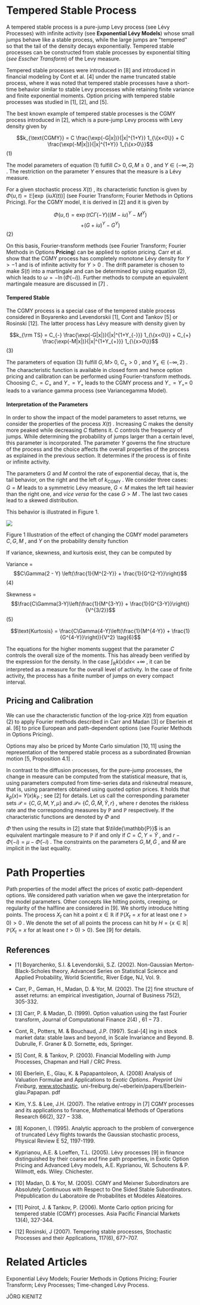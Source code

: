 # **Tempered Stable Process**

A tempered stable process is a pure-jump Levy process (see Lévy Processes) with infinite activity (see **Exponential Lévy Models**) whose small jumps behave like a stable process, while the large jumps are "tempered" so that the tail of the density decays exponentially. Tempered stable processes can be constructed from stable processes by exponential tilting (*see Esscher Transform*) of the Levy measure.

Tempered stable processes were introduced in [8] and introduced in financial modeling by Cont et al. [4] under the name truncated stable process, where it was noted that tempered stable processes have a short-time behavior similar to stable Levy processes while retaining finite variance and finite exponential moments. Option pricing with tempered stable processes was studied in [1], [2], and [5].

The best known example of tempered stable processes is the CGMY process introduced in [2], which is a pure-jump Levy process with Levy density given by

$$k_{\text{CGMY}} = C \frac{\exp(-G|x|)}{|x|^{1+Y}} 1_{\{x<0\}} + C \frac{\exp(-M|x|)}{|x|^{1+Y}} 1_{\{x>0\}}$$
(1)

The model parameters of equation (1) fulfill  $C >$  $0, G, M \ge 0$ , and  $Y \in (-\infty, 2)$ . The restriction on the parameter  $Y$  ensures that the measure is a Lévy measure.

For a given stochastic process  $X(t)$ , its characteristic function is given by  $\Phi(u,t) = \mathbb{E}[\exp$  $(iuX(t))]$  (see Fourier Transform; Fourier Methods in Options Pricing). For the CGMY model, it is derived in  $[2]$  and it is given by

$$\Phi(u,t) = \exp(tC \Gamma(-Y)((M - iu)^Y - M^Y)$$
$$+ (G + iu)^Y - G^Y)$$
(2)

On this basis, Fourier-transform methods (see Fourier Transform; Fourier Methods in Options **Pricing**) can be applied to option pricing. Carr et al. show that the CGMY process has completely monotone Lévy density for  $Y > -1$  and is of infinite activity for  $Y > 0$ . The drift parameter is chosen to make  $S(t)$  into a martingale and can be determined by using equation (2), which leads to  $\omega = -\ln(\Phi(-i)).$ Further methods to compute an equivalent martingale measure are discussed in  $[7]$ .

#### **Tempered Stable**

The CGMY process is a special case of the tempered stable process considered in Boyarenko and Levendorskii [1], Cont and Tankov [5] or Rosinski [12]. The latter process has Lévy measure with density given by

$$k_{\rm TS} = C_{-} \frac{\exp(-G|x|)}{|x|^{1+Y_{-}}} 1_{\{x<0\}} + C_{+} \frac{\exp(-M|x|)}{|x|^{1+Y_{+}}} 1_{\{x>0\}}$$
(3)

The parameters of equation (3) fulfill  $G, M >$ 0,  $C_{\pm} > 0$ , and  $Y_{\pm} \in (-\infty, 2)$ . The characteristic function is available in closed form and hence option pricing and calibration can be performed using Fourier-transform methods. Choosing  $C_{-} = C_{+}$  and  $Y_{-} = Y_{+}$  leads to the CGMY process and  $Y_{-} = Y_{+} =$ 0 leads to a variance gamma process (see Variancegamma Model).

#### **Interpretation of the Parameters**

In order to show the impact of the model parameters to asset returns, we consider the properties of the process  $X(t)$ . Increasing C makes the density more peaked while decreasing  $C$  flattens it.  $C$  controls the frequency of jumps. While determining the probability of jumps larger than a certain level, this parameter is incorporated. The parameter  $Y$  governs the fine structure of the process and the choice affects the overall properties of the process as explained in the previous section. It determines if the process is of finite or infinite activity.

The parameters  $G$  and  $M$  control the rate of exponential decay, that is, the tail behavior, on the right and the left of  $k_{\text{CGMY}}$ . We consider three cases:  $G = M$  leads to a symmetric Lévy measure,  $G < M$ makes the left tail heavier than the right one, and *vice versa* for the case  $G > M$ . The last two cases lead to a skewed distribution.

This behavior is illustrated in Figure 1.

![](_page_1_Figure_1.jpeg)

Figure 1 Illustration of the effect of changing the CGMY model parameters  $C, G, M$ , and  $Y$  on the probability density function

If variance, skewness, and kurtosis exist, they can be computed by

Variance = 
$$C\Gamma(2 - Y) \left(\frac{1}{M^{2-Y}} + \frac{1}{G^{2-Y}}\right)$$
 (4)

Skewness = 
$$\frac{C\Gamma(3-Y)\left(\frac{1}{M^{3-Y}} + \frac{1}{G^{3-Y}}\right)}{V^{3/2}}$$
 (5)

$$\text{Kurtosis} = \frac{C\Gamma(4-Y)\left(\frac{1}{M^{4-Y}} + \frac{1}{G^{4-Y}}\right)}{V^2} \tag{6}$$

The equations for the higher moments suggest that the parameter  $C$  controls the overall size of the moments. This has already been verified by the expression for the density. In the case  $\int_{\mathbb{R}} k(x) dx <$  $+\infty$ , it can be interpreted as a measure for the overall level of activity. In the case of finite activity, the process has a finite number of jumps on every compact interval.

## **Pricing and Calibration**

We can use the characteristic function of the log-price  $X(t)$  from equation (2) to apply Fourier methods described in Carr and Madan [3] or Eberlein et al. [6] to price European and path-dependent options (see Fourier Methods in Options Pricing).

Options may also be priced by Monte Carlo simulation  $[10, 11]$  using the representation of the tempered stable process as a subordinated Brownian motion  $[5,$  Proposition  $4.1]$ .

In contrast to the diffusion processes, for the pure-jump processes, the change in measure can be computed from the statistical measure, that is, using parameters computed from time-series data and riskneutral measure, that is, using parameters obtained using quoted option prices. It holds that  $k_{\tilde{p}}(x) =$  $Y(x)k_{\mathbb{P}}$ ; see [2] for details. Let us call the corresponding parameter sets  $\mathcal{P} = \{C, G, M, Y, \mu\}$  and  $\mathcal{P} =$  $\{\tilde{C}, \tilde{G}, \tilde{M}, \tilde{Y}, r\}$ , where r denotes the riskless rate and the corresponding measures by  $\mathbb{P}$  and  $\mathbb{P}$  respectively. If the characteristic functions are denoted by  $\Phi$  and

 $\tilde{\Phi}$  then using the results in [2] state that  $\tilde{\mathbb{P}}$  is an equivalent martingale measure to  $\mathbb{P}$  if and only if  $C = \tilde{C}, Y = \tilde{Y}$ , and  $r - \Phi(-i) = \mu - \tilde{\Phi}(-i)$ . The constraints on the parameters  $G, M, \tilde{G}$ , and  $\tilde{M}$  are implicit in the last equality.

# **Path Properties**

Path properties of the model affect the prices of exotic path-dependent options. We considered path variation when we gave the interpretation for the model parameters. Other concepts like hitting points, creeping, or regularity of the halfline are considered in [9]. We shortly introduce hitting points. The process  $X_t$  can hit a point  $x \in \mathbb{R}$  if  $\mathbb{P}(X_t = x \text{ for at least one } t > 0) > 0$ . We denote the set of all points the process can hit by  $H = \{x \in \mathbb{R} | \mathbb{P}(X_t = x \text{ for at least one } t > 0) > 0 \}.$ See  $[9]$  for details.

## References

- $\lceil 1 \rceil$ Boyarchenko, S.I. & Levendorskii, S.Z. (2002). Non-Gaussian Merton-Black-Scholes theory, Advanced Series on Statistical Science and Applied Probability, World Scientific, River Edge, NJ, Vol. 9.
- Carr, P., Geman, H., Madan, D. & Yor, M. (2002). The [2] fine structure of asset returns: an empirical investigation, Journal of Business 75(2), 305-332.
- [3] Carr, P. & Madan, D. (1999). Option valuation using the fast Fourier transform, Journal of Computational Finance  $2(4)$ ,  $61-73$ .
- Cont, R., Potters, M. & Bouchaud, J.P. (1997). Scal-[4] ing in stock market data: stable laws and beyond, in Scale Invariance and Beyond. B. Dubrulle, F. Graner & D. Sornette, eds, Springer.

- [5] Cont, R. & Tankov, P. (2003). Financial Modelling with Jump Processes, Chapman and Hall / CRC Press.
- [6] Eberlein, E., Glau, K. & Papapantoleon, A. (2008) Analysis of Valuation Formulae and Applications to *Exotic Options.. Preprint Uni Freiburg*, www.stochastic. uni-freiburg.de/~eberlein/papers/Eberlein-glau.Papapan. pdf
- Kim, Y.S. & Lee, J.H. (2007). The relative entropy in [7] CGMY processes and its applications to finance, *Mathe*matical Methods of Operations Research 66(2),  $327 - 338.$
- [8] Koponen, I. (1995). Analytic approach to the problem of convergence of truncated Lévy flights towards the Gaussian stochastic process, Physical Review E 52, 1197-1199.
- Kyprianou, A.E. & Loeffen, T.L. (2005). Lévy processes [9] in finance distinguished by their coarse and fine path properties, in Exotic Option Pricing and Advanced Lévy models, A.E. Kyprianou, W. Schoutens & P. Wilmott, eds. Wiley. Chichester.
- [10] Madan, D. & Yor, M. (2005). CGMY and Meixner Subordinators are Absolutely Continuous with Respect to One Sided Stable Subordinators. Prépublication du Laboratoire de Probabilités et Modèles Aléatoires.
- [11] Poirot, J. & Tankov, P. (2006). Monte Carlo option pricing for tempered stable (CGMY) processes. Asia Pacific Financial Markets 13(4), 327-344.
- [12] Rosinski, J (2007). Tempering stable processes, Stochastic Processes and their Applications, 117(6), 677–707.

# **Related Articles**

Exponential Lévy Models; Fourier Methods in Options Pricing; Fourier Transform; Lévy Processes; Time-changed Lévy Process.

JÖRG KIENITZ